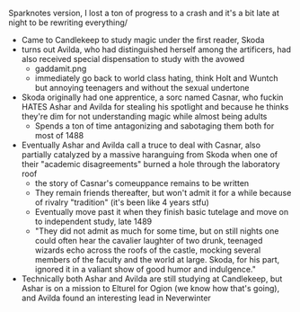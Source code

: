 Sparknotes version, I lost a ton of progress to a crash and it's a bit late at night to be rewriting everything/

- Came to Candlekeep to study magic under the first reader, Skoda
- turns out Avilda, who had distinguished herself among the artificers, had also received special dispensation to study with the avowed
	- gaddamit.png
	- immediately go back to world class hating, think Holt and Wuntch but annoying teenagers and without the sexual undertone
- Skoda originally had one apprentice, a sorc named Casnar, who fuckin HATES Ashar and Avilda for stealing his spotlight and because he thinks they're dim for not understanding magic while almost being adults
	- Spends a ton of time antagonizing and sabotaging them both for most of 1488
- Eventually Ashar and Avilda call a truce to deal with Casnar, also partially catalyzed by a massive haranguing from Skoda when one of their "academic disagreements" burned a hole through the laboratory roof
	- the story of Casnar's comeuppance remains to be written 
	- They remain friends thereafter, but won't admit it for a while because of rivalry "tradition" (it's been like 4 years stfu)
	- Eventually move past it when they finish basic tutelage and move on to independent study, late 1489
	- "They did not admit as much for some time, but on still nights one could often hear the cavalier laughter of two drunk, teenaged wizards echo across the roofs of the castle, mocking several members of the faculty and the world at large. Skoda, for his part, ignored it in a valiant show of good humor and indulgence."
- Technically both Ashar and Avilda are still studying at Candlekeep, but Ashar is on a mission to Elturel for Ogion (we know how that's going), and Avilda found an interesting lead in Neverwinter